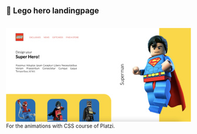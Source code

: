 ## 💛 Lego hero landingpage
<br>
<img 
    src="./images/ss.png"
/>
<br>
For the animations with CSS course of Platzi.
